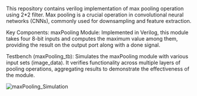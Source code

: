 This repository contains verilog implementation of max pooling operation using 2*2 filter. Max pooling is a crucial operation in convolutional neural networks (CNNs), commonly used for downsampling and feature extraction.

Key Components:
maxPooling Module: Implemented in Verilog, this module takes four 8-bit inputs and computes the maximum value among them, providing the result on the output port along with a done signal.

Testbench (maxPooling_tb): Simulates the maxPooling module with various input sets (image_data). It verifies functionality across multiple layers of pooling operations, aggregating results to demonstrate the effectiveness of the module.

![maxPooling_Simulation](https://github.com/user-attachments/assets/2f87a795-de74-4437-9474-6a2f19995224)
